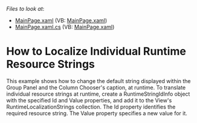 <!-- default file list -->
*Files to look at*:

* [MainPage.xaml](./CS/LocalizationDescriptor/MainPage.xaml) (VB: [MainPage.xaml](./VB/LocalizationDescriptor/MainPage.xaml))
* [MainPage.xaml.cs](./CS/LocalizationDescriptor/MainPage.xaml.cs) (VB: [MainPage.xaml](./VB/LocalizationDescriptor/MainPage.xaml))
<!-- default file list end -->
# How to Localize Individual Runtime Resource Strings


<p>This example shows how to change the default string displayed within the Group Panel and the Column Chooser's caption, at runtime. To translate individual resource strings at runtime, create a RuntimeStringIdInfo object with the specified Id and Value properties, and add it to the View's RuntimeLocalizationStrings collection. The Id property identifies the required resource string. The Value property specifies a new value for it.</p>

<br/>


